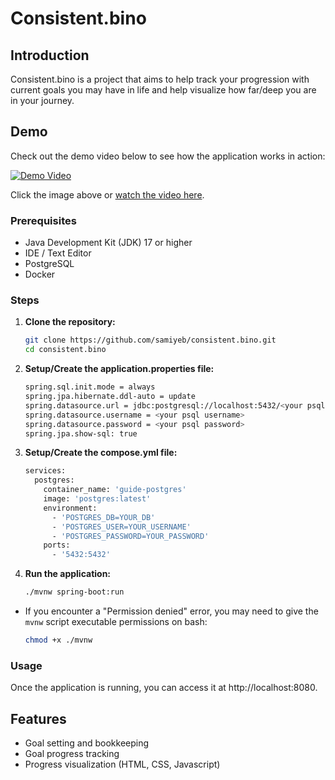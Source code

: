 # Consistent.bino

## Introduction
Consistent.bino is a project that aims to help track your progression with current goals you may have in life and help visualize how far/deep you are in your journey.

## Demo

Check out the demo video below to see how the application works in action:

[![Demo Video](https://img.youtube.com/vi/HYIML1i0IfM/maxresdefault.jpg)](https://youtu.be/HYIML1i0IfM)

Click the image above or [watch the video here](https://youtu.be/HYIML1i0IfM).

### Prerequisites
- Java Development Kit (JDK) 17 or higher
- IDE / Text Editor
- PostgreSQL
- Docker

### Steps
1. **Clone the repository:**
   ```sh
   git clone https://github.com/samiyeb/consistent.bino.git
   cd consistent.bino

2. **Setup/Create the application.properties file:**
   ```sh
   spring.sql.init.mode = always
   spring.jpa.hibernate.ddl-auto = update
   spring.datasource.url = jdbc:postgresql://localhost:5432/<your psql username>
   spring.datasource.username = <your psql username>
   spring.datasource.password = <your psql password>
   spring.jpa.show-sql: true

3. **Setup/Create the compose.yml file:**
   ```sh
   services:
     postgres:
       container_name: 'guide-postgres'
       image: 'postgres:latest'
       environment:
         - 'POSTGRES_DB=YOUR_DB'
         - 'POSTGRES_USER=YOUR_USERNAME'
         - 'POSTGRES_PASSWORD=YOUR_PASSWORD'
       ports:
         - '5432:5432'

4. **Run the application:**

   ```sh
   ./mvnw spring-boot:run

- If you encounter a "Permission denied" error, you may need to give the `mvnw` script executable permissions on bash:

   ```sh
   chmod +x ./mvnw

### Usage
Once the application is running, you can access it at http://localhost:8080. 

## Features
* Goal setting and bookkeeping
* Goal progress tracking
* Progress visualization (HTML, CSS, Javascript)

